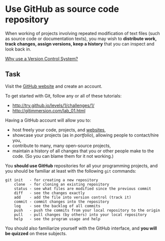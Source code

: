 Use GitHub as source code repository
====================================

When working of projects involving repeated modification of text files 
(such as source code or documentation texts), you may wish to 
**distribute work, track changes, assign versions, keep a history** 
that you can inspect and look back in.

[Why use a Version Control System?](http://stackoverflow.com/questions/1408450/why-should-i-use-version-control)

Task
----
Visit the [GitHub website](https://github.com/) and create an account.

To get started with Git, follow any or all of these tutorials:
* http://try.github.io/levels/1/challenges/1/
* http://gitimmersion.com/lab_01.html

Having a GitHub account will allow you to:
* host freely your code, projects, and [websites](http://jekyllbootstrap.com/),
* showcase your projects (as in _portfolio_), allowing people to contact/hire you,
* contribute to many, many open-source projects,
* maintain a history of all changes that you or other people make to the code. (So you can blame them for it not working.)

You **should use GitHub** repositories for all your programming projects, and
you should be familiar at least with the following `git` commands:
```
git init   - for creating a new repository
    clone  - for cloning an existing repository
    status - see what files are modified since the previous commit
    diff   - see the changes exactly
    add    - add the file into version control (track it)
    commit - commit changes into the repository
    log    - see the backlog of all commits
    push   - push the commits from your local repository to the origin
    pull   - pull changes (by others) into your local repository
    help   - see the program usage and help
```
You should also familiarize yourself with the GitHub interface, and **you will
be quizzed** on these subjects.

